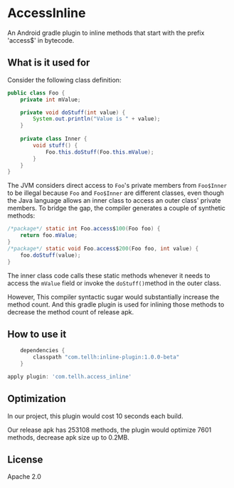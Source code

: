# AccessInline
An Android gradle plugin to inline methods that start with the prefix 'access$' in bytecode.

## What is it used for

Consider the following class definition:
``` java
public class Foo {
    private int mValue;

    private void doStuff(int value) {
        System.out.println("Value is " + value);
    }
    
    private class Inner {
        void stuff() {
            Foo.this.doStuff(Foo.this.mValue);
        }
    }
}
```

The JVM considers direct access to `Foo`'s private members from `Foo$Inner` to be illegal because `Foo` and `Foo$Inner` are different classes, even though the Java language allows an inner class to access an outer class' private members. To bridge the gap, the compiler generates a couple of synthetic methods:

```java
/*package*/ static int Foo.access$100(Foo foo) {
    return foo.mValue;
}
/*package*/ static void Foo.access$200(Foo foo, int value) {
    foo.doStuff(value);
}
```

The inner class code calls these static methods whenever it needs to access the `mValue` field or invoke the `doStuff()`method in the outer class.

However, This compiler syntactic sugar would substantially increase the method count. And this gradle plugin is used for inlining those methods to decrease the method count of release apk.



## How to use it

```groovy
    dependencies {
        classpath "com.tellh:inline-plugin:1.0.0-beta"
    }

apply plugin: 'com.tellh.access_inline'
```



## Optimization

In our project, this plugin would cost 10 seconds each build.

Our release apk has 253108 methods, the plugin would optimize 7601 methods, decrease apk size up to 0.2MB.



## License

Apache 2.0
